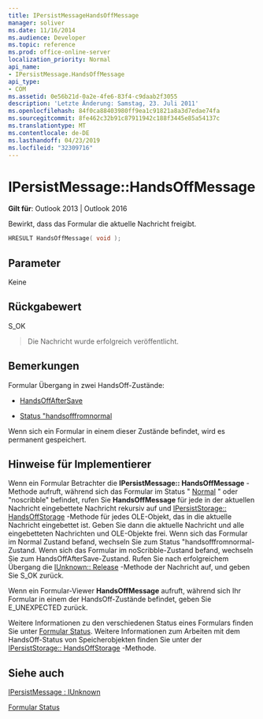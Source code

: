 ```yaml
---
title: IPersistMessageHandsOffMessage
manager: soliver
ms.date: 11/16/2014
ms.audience: Developer
ms.topic: reference
ms.prod: office-online-server
localization_priority: Normal
api_name:
- IPersistMessage.HandsOffMessage
api_type:
- COM
ms.assetid: 0e56b21d-0a2e-4fe6-83f4-c9daab2f3055
description: 'Letzte Änderung: Samstag, 23. Juli 2011'
ms.openlocfilehash: 84f0ca88403980ff9ea1c91821a8a3d7edae74fa
ms.sourcegitcommit: 8fe462c32b91c87911942c188f3445e85a54137c
ms.translationtype: MT
ms.contentlocale: de-DE
ms.lasthandoff: 04/23/2019
ms.locfileid: "32309716"
---
```

# <a name="ipersistmessagehandsoffmessage"></a>IPersistMessage::HandsOffMessage

  
  
**Gilt für**: Outlook 2013 | Outlook 2016 
  
Bewirkt, dass das Formular die aktuelle Nachricht freigibt.
  
```cpp
HRESULT HandsOffMessage( void );
```

## <a name="parameters"></a>Parameter

Keine
  
## <a name="return-value"></a>Rückgabewert

S_OK 
  
> Die Nachricht wurde erfolgreich veröffentlicht.
    
## <a name="remarks"></a>Bemerkungen

Formular Übergang in zwei HandsOff-Zustände:
  
- [HandsOffAfterSave](handsoffaftersave-state.md)
    
- [Status "handsofffromnormal](handsofffromnormal-state.md)
    
Wenn sich ein Formular in einem dieser Zustände befindet, wird es permanent gespeichert. 
  
## <a name="notes-to-implementers"></a>Hinweise für Implementierer

Wenn ein Formular Betrachter die **IPersistMessage:: HandsOffMessage** -Methode aufruft, während sich das Formular im Status " [Normal](normal-state.md) " oder "noscribble" befindet, rufen Sie **HandsOffMessage** für jede in der aktuellen Nachricht eingebettete Nachricht rekursiv auf und [](noscribble-state.md) [ IPersistStorage:: HandsOffStorage](https://msdn.microsoft.com/library/1e5ef26f-d8e7-4fa6-bfc4-19dace35314d.aspx) -Methode für jedes OLE-Objekt, das in die aktuelle Nachricht eingebettet ist. Geben Sie dann die aktuelle Nachricht und alle eingebetteten Nachrichten und OLE-Objekte frei. Wenn sich das Formular im Normal Zustand befand, wechseln Sie zum Status "handsofffromnormal-Zustand. Wenn sich das Formular im noScribble-Zustand befand, wechseln Sie zum HandsOffAfterSave-Zustand. Rufen Sie nach erfolgreichem Übergang die [IUnknown:: Release](https://msdn.microsoft.com/library/4b494c6f-f0ee-4c35-ae45-ed956f40dc7a%28Office.15%29.aspx) -Methode der Nachricht auf, und geben Sie S_OK zurück. 
  
Wenn ein Formular-Viewer **HandsOffMessage** aufruft, während sich Ihr Formular in einem der HandsOff-Zustände befindet, geben Sie E_UNEXPECTED zurück. 
  
Weitere Informationen zu den verschiedenen Status eines Formulars finden Sie unter [Formular Status](form-states.md). Weitere Informationen zum Arbeiten mit dem HandsOff-Status von Speicherobjekten finden Sie unter der [IPersistStorage:: HandsOffStorage](https://msdn.microsoft.com/library/1e5ef26f-d8e7-4fa6-bfc4-19dace35314d.aspx) -Methode. 
  
## <a name="see-also"></a>Siehe auch



[IPersistMessage : IUnknown](ipersistmessageiunknown.md)


[Formular Status](form-states.md)

